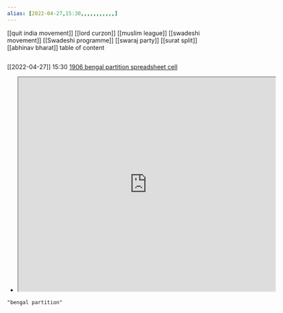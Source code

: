 ```yaml
---
alias: [2022-04-27,15:30,,,,,,,,,,,]
---
```

[[quit india movement]] [[lord curzon]] [[muslim league]] [[swadeshi movement]] [[Swadeshi programme]] [[swaraj party]] [[surat split]] [[abhinav bharat]]
table of content
```toc
```

[[2022-04-27]] 15:30
[1906 bengal partition spreadsheet cell](https://docs.google.com/spreadsheets/d/1zfvo7pL1es-EK3W6KCiSx2HPAEqDNsobKbYRx5Xa9Tc/edit#gid=221671034&range=B7)

- <iframe src="https://docs.google.com/spreadsheets/d/1zfvo7pL1es-EK3W6KCiSx2HPAEqDNsobKbYRx5Xa9Tc/edit#gid=221671034&range=B7" width="600" height="500" ></iframe>
```query
"bengal partition"
```